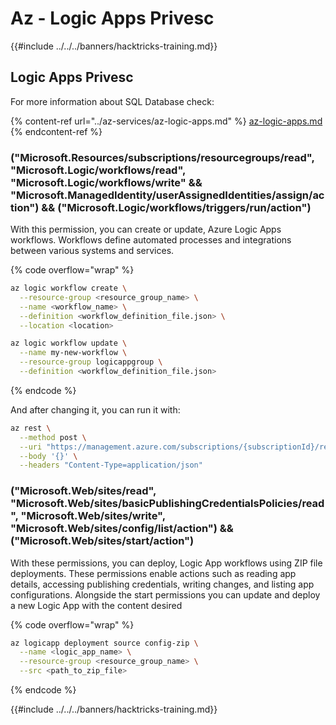 # Az - Logic Apps Privesc

{{#include ../../../banners/hacktricks-training.md}}

## Logic Apps Privesc
For more information about SQL Database check:

{% content-ref url="../az-services/az-logic-apps.md" %}
[az-logic-apps.md](../az-services/az-logic-apps.md)
{% endcontent-ref %}

### ("Microsoft.Resources/subscriptions/resourcegroups/read", "Microsoft.Logic/workflows/read", "Microsoft.Logic/workflows/write" && "Microsoft.ManagedIdentity/userAssignedIdentities/assign/action") && ("Microsoft.Logic/workflows/triggers/run/action")

With this permission, you can create or update, Azure Logic Apps workflows. Workflows define automated processes and integrations between various systems and services.

{% code overflow="wrap" %}
```bash
az logic workflow create \
  --resource-group <resource_group_name> \
  --name <workflow_name> \
  --definition <workflow_definition_file.json> \
  --location <location>

az logic workflow update \
  --name my-new-workflow \
  --resource-group logicappgroup \
  --definition <workflow_definition_file.json>
```
{% endcode %}

And after changing it, you can run it with:

```bash
az rest \
  --method post \
  --uri "https://management.azure.com/subscriptions/{subscriptionId}/resourcegroups/{resourceGroupName}/providers/Microsoft.Logic/workflows/{logicAppName}/triggers/{triggerName}/run?api-version=2016-10-01" \
  --body '{}' \
  --headers "Content-Type=application/json"
```

### ("Microsoft.Web/sites/read", "Microsoft.Web/sites/basicPublishingCredentialsPolicies/read", "Microsoft.Web/sites/write", "Microsoft.Web/sites/config/list/action") && ("Microsoft.Web/sites/start/action")
With these permissions, you can deploy, Logic App workflows using ZIP file deployments. These permissions enable actions such as reading app details, accessing publishing credentials, writing changes, and listing app configurations. Alongside the start permissions you can update and deploy a new Logic App with the content desired

{% code overflow="wrap" %}
```bash
az logicapp deployment source config-zip \
  --name <logic_app_name> \
  --resource-group <resource_group_name> \
  --src <path_to_zip_file>
```
{% endcode %}

{{#include ../../../banners/hacktricks-training.md}}


